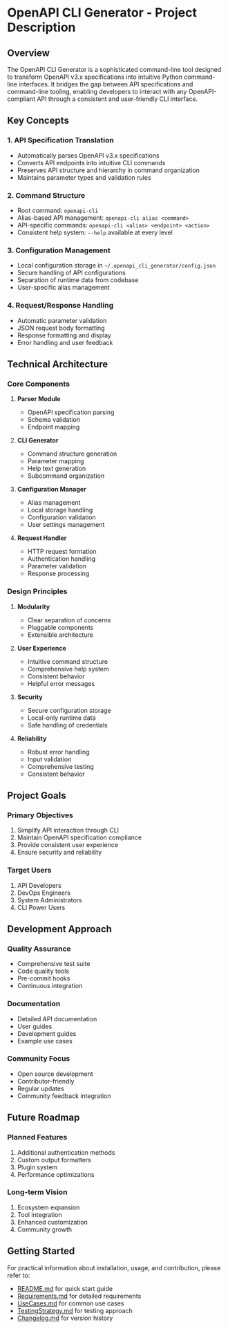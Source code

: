# OpenAPI CLI Generator - Project Description

## Overview

The OpenAPI CLI Generator is a sophisticated command-line tool designed to transform OpenAPI v3.x specifications into intuitive Python command-line interfaces. It bridges the gap between API specifications and command-line tooling, enabling developers to interact with any OpenAPI-compliant API through a consistent and user-friendly CLI interface.

## Key Concepts

### 1. API Specification Translation
- Automatically parses OpenAPI v3.x specifications
- Converts API endpoints into intuitive CLI commands
- Preserves API structure and hierarchy in command organization
- Maintains parameter types and validation rules

### 2. Command Structure
- Root command: `openapi-cli`
- Alias-based API management: `openapi-cli alias <command>`
- API-specific commands: `openapi-cli <alias> <endpoint> <action>`
- Consistent help system: `--help` available at every level

### 3. Configuration Management
- Local configuration storage in `~/.openapi_cli_generator/config.json`
- Secure handling of API configurations
- Separation of runtime data from codebase
- User-specific alias management

### 4. Request/Response Handling
- Automatic parameter validation
- JSON request body formatting
- Response formatting and display
- Error handling and user feedback

## Technical Architecture

### Core Components
1. **Parser Module**
   - OpenAPI specification parsing
   - Schema validation
   - Endpoint mapping

2. **CLI Generator**
   - Command structure generation
   - Parameter mapping
   - Help text generation
   - Subcommand organization

3. **Configuration Manager**
   - Alias management
   - Local storage handling
   - Configuration validation
   - User settings management

4. **Request Handler**
   - HTTP request formation
   - Authentication handling
   - Parameter validation
   - Response processing

### Design Principles
1. **Modularity**
   - Clear separation of concerns
   - Pluggable components
   - Extensible architecture

2. **User Experience**
   - Intuitive command structure
   - Comprehensive help system
   - Consistent behavior
   - Helpful error messages

3. **Security**
   - Secure configuration storage
   - Local-only runtime data
   - Safe handling of credentials

4. **Reliability**
   - Robust error handling
   - Input validation
   - Comprehensive testing
   - Consistent behavior

## Project Goals

### Primary Objectives
1. Simplify API interaction through CLI
2. Maintain OpenAPI specification compliance
3. Provide consistent user experience
4. Ensure security and reliability

### Target Users
1. API Developers
2. DevOps Engineers
3. System Administrators
4. CLI Power Users

## Development Approach

### Quality Assurance
- Comprehensive test suite
- Code quality tools
- Pre-commit hooks
- Continuous integration

### Documentation
- Detailed API documentation
- User guides
- Development guides
- Example use cases

### Community Focus
- Open source development
- Contributor-friendly
- Regular updates
- Community feedback integration

## Future Roadmap

### Planned Features
1. Additional authentication methods
2. Custom output formatters
3. Plugin system
4. Performance optimizations

### Long-term Vision
1. Ecosystem expansion
2. Tool integration
3. Enhanced customization
4. Community growth

## Getting Started

For practical information about installation, usage, and contribution, please refer to:
- [README.md](../README.md) for quick start guide
- [Requirements.md](Requirements.md) for detailed requirements
- [UseCases.md](UseCases.md) for common use cases
- [TestingStrategy.md](TestingStrategy.md) for testing approach
- [Changelog.md](../Changelog.md) for version history
